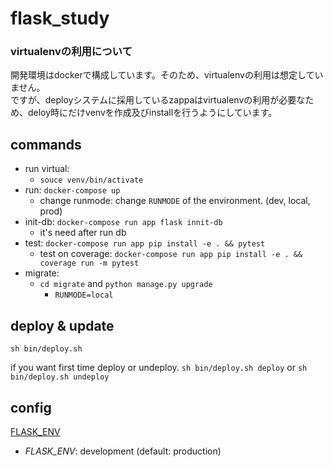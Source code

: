 flask_study
===========

### virtualenvの利用について

開発環境はdockerで構成しています。そのため、virtualenvの利用は想定していません。  
ですが、deployシステムに採用しているzappaはvirtualenvの利用が必要なため、deloy時にだけvenvを作成及びinstallを行うようにしています。

commands
--------

- run virtual:
  - `souce venv/bin/activate`
- run: `docker-compose up`
  - change runmode: change `RUNMODE` of the environment. (dev, local, prod)
- init-db: `docker-compose run app flask innit-db`
  - it's need after run db
- test: `docker-compose run app pip install -e . && pytest`
  - test on coverage: `docker-compose run app pip install -e . && coverage run -m pytest`
- migrate:
  - `cd migrate` and `python manage.py upgrade`
    - `RUNMODE=local`

deploy & update
---------------

`sh bin/deploy.sh`

if you want first time deploy or undeploy. `sh bin/deploy.sh deploy` or `sh bin/deploy.sh undeploy`

config
------

[FLASK\_ENV](http://flask.pocoo.org/docs/1.0/config/)

- *FLASK_ENV*: development (default: production)
